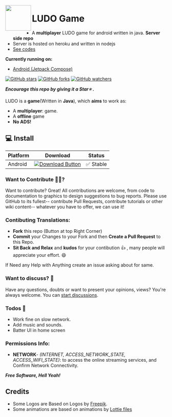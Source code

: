 <a href="https://github.com/subhadiprudra/LUDO"><img src="https://github.com/Shabinder/SpotiFlyer/blob/Compose/art/SpotiFlyer.svg" align="left" height="80" width="80" ></a>

# LUDO Game
- A **multiplayer** LUDO game for android written in java.
 **Server side repo**
 - Server is hosted on heroku and written in nodejs
 - [See codes](https://github.com/subhadiprudra/LUDO#-install)

 **Currently running on:**
 - [Android (Jetpack Compose)](https://github.com/subhadiprudra/LUDO#-install)

<!--[![Build Status](https://github.com/Shabinder/SpotiFlyer/blob/master/app/build_passing.svg)](https://github.com/Shabinder/SpotiFlyer/releases)
![API](https://img.shields.io/badge/API-26%2B-brightgreen.svg)
</br>-->

[![GitHub stars](https://img.shields.io/github/stars/subhadiprudra/LUDO?style=social)](https://github.com/subhadiprudra/LUDO/stargazers)
[![GitHub forks](https://img.shields.io/github/forks/subhadiprudra/LUDO?style=social)](https://github.com/subhadiprudra/LUDO/network/members)
[![GitHub watchers](https://img.shields.io/github/watchers/subhadiprudra/LUDO?style=social)](https://github.com/subhadiprudra/LUDO/watchers)

***Encourage this repo by giving it a Star⭐ .***

LUDO is a **game**(Written in **Java**), which **aims** to work as:
  - A **multiplayer**: game.
  - A **offline** game
  - **No ADS!**


<!--START_SECTION:DCI
<a href="https://github.com/Shabinder/SpotiFlyer/releases/latest"><img src="https://hcti.io/v1/image/53d51dc7-91c7-4b9d-b923-2ea32e6b17ad" height="125" width="280" alt="Total Downloads"></a>
<!--END_SECTION:DCI-->

## 💻 Install

| Platform | Download | Status |
|----------|----------|--------|
| Android    |[![Download Button](https://img.shields.io/github/v/release/Shabinder/SpotiFlyer?color=7885FF&label=Android-Apk&logo=android&style=for-the-badge)](https://github.com/subhadiprudra/LUDO/raw/master/app/release/app-release.apk)| ✅ Stable |

<!-- [![Latest Download](https://img.shields.io/github/downloads/Shabinder/SpotiFlyer/total?style=for-the-badge&color=17B2E7)](https://github.com/Shabinder/SpotiFlyer/releases/latest) -->


### Want to Contribute 🙋‍♂️?
Want to contribute? Great!
All contributions are welcome, from code to documentation to graphics to design suggestions to bug reports. Please use GitHub to its fullest-- contribute Pull Requests, contribute tutorials or other wiki content-- whatever you have to offer, we can use it!

### Contibuting Translations:

 - **Fork** this repo (Button at top Right Corner)
 - **Commit** your Changes to your Fork and then **Create a Pull Request** to this Repo.
 - **Sit Back and Relax** and **kudos** for your contibution 👍 , many people will appreciate your effort. 😄

If Need any Help with Anything create an issue asking about for same.

### Want to discuss? 💬
Have any questions, doubts or want to present your opinions, views? You're always welcome. You can [start discussions](https://github.com/subhadiprudra/LUDO/discussions).

### Todos 📄
 - Work fine on slow network.
 - Add music and sounds.
 - Batter UI in home screen


### Permissions Info:
 - **NETWORK**- *(INTERNET, ACCESS_NETWORK_STATE, ACCESS_WIFI_STATE)*: to access the online streaming services, and Confirm Network Connectivity.


***Free Software, Hell Yeah!***


Credits
----
 - Some Logos are Based on Logos by [Freepik](https://www.freepik.com/).
 - Some animations are based on animations by [Lottie files](https://lottiefiles.com/)




